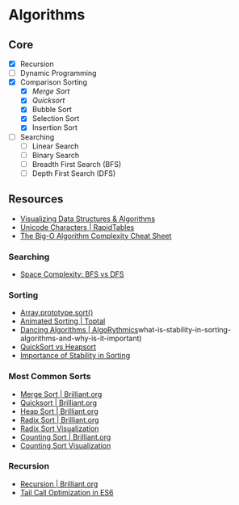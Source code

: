 # Algorithms

## Core
- [X] Recursion
- [ ] Dynamic Programming
- [X] Comparison Sorting
  - [X] *Merge Sort*
  - [X] *Quicksort*
  - [X] Bubble Sort
  - [X] Selection Sort
  - [X] Insertion Sort
- [ ] Searching
  - [ ] Linear Search
  - [ ] Binary Search
  - [ ] Breadth First Search (BFS)
  - [ ] Depth First Search (DFS)

## Resources
- [Visualizing Data Structures & Algorithms](https://visualgo.net/en)
- [Unicode Characters | RapidTables](https://www.rapidtables.com/code/text/unicode-characters.html)
- [The Big-O Algorithm Complexity Cheat Sheet](https://www.bigocheatsheet.com/ "Big O Cheat Sheet")

### Searching
- [Space Complexity: BFS vs DFS](https://stackoverflow.com/questions/9844193/what-is-the-time-and-space-complexity-of-a-breadth-first-and-depth-first-tree-tr)

### Sorting
- [Array.prototype.sort()](https://developer.mozilla.org/en-US/docs/Web/JavaScript/Reference/Global_Objects/Array/sort)
- [Animated Sorting | Toptal](https://www.toptal.com/developers/sorting-algorithms)
- [Dancing Algorithms | AlgoRythmics](https://www.youtube.com/user/AlgoRythmics/videos)what-is-stability-in-sorting-algorithms-and-why-is-it-important)
- [QuickSort vs Heapsort](https://stackoverflow.com/questions/2467751/quicksort-vs-heapsort)
- [Importance of Stability in Sorting](https://stackoverflow.com/questions/1517793/)

### Most Common Sorts
- [Merge Sort | Brilliant.org](https://brilliant.org/wiki/merge/)
- [Quicksort | Brilliant.org](https://brilliant.org/wiki/quick-sort/)
- [Heap Sort | Brilliant.org](https://brilliant.org/wiki/heap-sort/)
- [Radix Sort | Brilliant.org](https://brilliant.org/wiki/radix-sort/ "Non-Comparison Sort")
- [Radix Sort Visualization](https://www.cs.usfca.edu/~galles/visualization/RadixSort.html)
- [Counting Sort | Brilliant.org](https://brilliant.org/wiki/counting-sort/ "Non-Comparison Sort")
- [Counting Sort Visualization](https://www.cs.usfca.edu/~galles/visualization/CountingSort.html)

### Recursion
- [Recursion | Brilliant.org](https://brilliant.org/wiki/recursion-problem-solving/)
- [Tail Call Optimization in ES6](https://2ality.com/2015/06/tail-call-optimization.html)